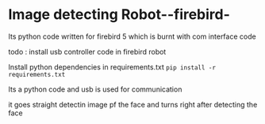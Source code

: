 # Image detecting  Robot--firebird-

Its python code written for firebird 5 which is burnt with com interface code 


todo : install usb controller code in firebird robot

Install python dependencies in requirements.txt
  ``` pip install -r requirements.txt ```

Its a python code and usb is used for communication

it goes straight detectin image pf the face and turns right after detecting the face
